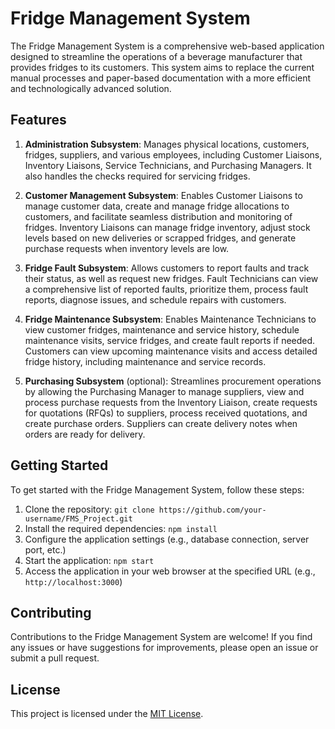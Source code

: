 # Fridge Management System

The Fridge Management System is a comprehensive web-based application designed to streamline the operations of a beverage manufacturer that provides fridges to its customers. This system aims to replace the current manual processes and paper-based documentation with a more efficient and technologically advanced solution.

## Features

1. **Administration Subsystem**: Manages physical locations, customers, fridges, suppliers, and various employees, including Customer Liaisons, Inventory Liaisons, Service Technicians, and Purchasing Managers. It also handles the checks required for servicing fridges.

2. **Customer Management Subsystem**: Enables Customer Liaisons to manage customer data, create and manage fridge allocations to customers, and facilitate seamless distribution and monitoring of fridges. Inventory Liaisons can manage fridge inventory, adjust stock levels based on new deliveries or scrapped fridges, and generate purchase requests when inventory levels are low.

3. **Fridge Fault Subsystem**: Allows customers to report faults and track their status, as well as request new fridges. Fault Technicians can view a comprehensive list of reported faults, prioritize them, process fault reports, diagnose issues, and schedule repairs with customers.

4. **Fridge Maintenance Subsystem**: Enables Maintenance Technicians to view customer fridges, maintenance and service history, schedule maintenance visits, service fridges, and create fault reports if needed. Customers can view upcoming maintenance visits and access detailed fridge history, including maintenance and service records.

5. **Purchasing Subsystem** (optional): Streamlines procurement operations by allowing the Purchasing Manager to manage suppliers, view and process purchase requests from the Inventory Liaison, create requests for quotations (RFQs) to suppliers, process received quotations, and create purchase orders. Suppliers can create delivery notes when orders are ready for delivery.

## Getting Started

To get started with the Fridge Management System, follow these steps:

1. Clone the repository: `git clone https://github.com/your-username/FMS_Project.git`
2. Install the required dependencies: `npm install`
3. Configure the application settings (e.g., database connection, server port, etc.)
4. Start the application: `npm start`
5. Access the application in your web browser at the specified URL (e.g., `http://localhost:3000`)

## Contributing

Contributions to the Fridge Management System are welcome! If you find any issues or have suggestions for improvements, please open an issue or submit a pull request.

## License

This project is licensed under the [MIT License](LICENSE).
